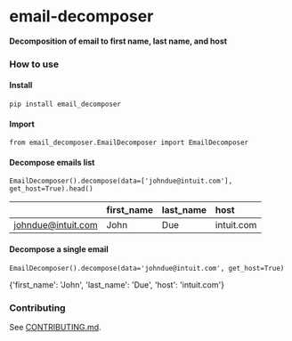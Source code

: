 
<!--[![codecov](https://codecov.io/gh/intuit/email-decomposer/branch/main/graph/badge.svg)](https://codecov.io/gh/intuit/email-decomposer)
[![CircleCI](https://circleci.com/gh/intuit/email-decomposer.svg?style=shield)](https://circleci.com/gh/intuit/email-decomposer)
[![License](https://img.shields.io/github/license/intuit/email-decomposer)](https://raw.githubusercontent.com/intuit/email-decomposer/master/LICENSE)
[![PyPI version](https://img.shields.io/pypi/v/email-decomposer)](https://pypi.org/project/email-decomposer)
[![Downloads](https://pepy.tech/badge/email-decomposer)](https://pepy.tech/project/email-decomposer)-->

# email-decomposer
**Decomposition of email to first name, last name, and host**
### How to use
#### Install
```
pip install email_decomposer
```
#### Import
```
from email_decomposer.EmailDecomposer import EmailDecomposer
```
#### Decompose emails list
```
EmailDecomposer().decompose(data=['johndue@intuit.com'], get_host=True).head()
```

|    | first_name   | last_name   | host                    |
|---:|:-------------|:------------|:------------------------|
|  johndue@intuit.com | John       | Due        | intuit.com |
#### Decompose a single email
```
EmailDecomposer().decompose(data='johndue@intuit.com', get_host=True)
```
{'first_name': 'John', 'last_name': 'Due', 'host': 'intuit.com'}
### Contributing

See [CONTRIBUTING.md](https://github.com/intuit/email-decomposer/blob/main/CONTRIBUTING.md).